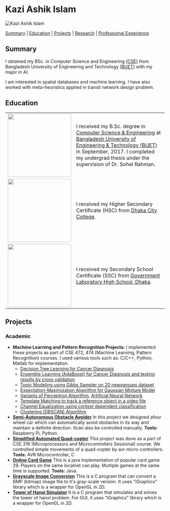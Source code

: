 # Kazi Ashik Islam

![Kazi Ashik Islam](https://drive.google.com/thumbnail?id=12h7Z2T3MzPtBWnNXqlcatddS_lsVPaX6)

[Summary](https://kai10.github.io/#summary) | [Education](https://kai10.github.io/#education) | [Projects](https://kai10.github.io/#projects) | [Research](https://kai10.github.io/#research) | [Professional Experience](https://kai10.github.io/#professional-experience)

## Summary
I obtained my BSc. in Computer Science and Engineering [(CSE)](https://cse.buet.ac.bd/) from Bangladesh University of Engineering and Technology [(BUET)](http://www.buet.ac.bd/) with my major in AI.

I am interested in spatial databases and machine learning. I have also worked with meta-heuristics applied in transit network design problem.

## Education
<table>
  <tr>
    <td><img src="https://drive.google.com/thumbnail?id=1K5cVVOjG0ZoGLbPs4i4OyzegO46Ufcn-" width="200"/></td>
    <td>I received my B.Sc. degree in <a href="https://cse.buet.ac.bd/">Computer Science & Engineering</a> at <a href="http://www.buet.ac.bd/">Bangladesh University of Engineering & Technology (BUET)</a> in September, 2017. I completed my undergrad thesis under the supervision of Dr. Sohel Rahman.</td>
  </tr>
  <tr>
    <td><img src="https://drive.google.com/thumbnail?id=1tQjyguCb2QvMokYtxM-6ESiiMS2I8cEs" width="200"/></td>
    <td>I received my Higher Secondary Certificate (HSC) from <a href="http://www.dhakacitycollege.edu.bd/">Dhaka City College</a>.</td>
  </tr>
  <tr>
    <td><img src="https://drive.google.com/thumbnail?id=1KrQIDpxqT0BFO7b4kAMjWWZANeYScZJp" width="200"></td>
    <td>I received my Secondary School Certificate (SSC) from <a href="www.glabdhaka.edu.bd/">Government Laboratory High School, Dhaka</a>.</td>
  </tr>
</table>

## Projects
### Academic
* **Machine Learning and Pattern Recognition Projects:** I implemented these projects as part of CSE 472, 474 (Machine Learning, Pattern Recognition) courses. I used various tools such as: C/C++, Python, Matlab for implementation.
  * [Decision Tree Learning for Cancer Diagnosis](https://github.com/KAI10/Decision-Tree-Learning)
  * [Ensemble Learning (AdaBoost) for Cancer Diagnosis and testing results by cross validation](https://github.com/KAI10/Ensemble-Learning)
  * [Topic Modeling using Gibbs Sampler on 20 newsgroups dataset](https://github.com/KAI10/Topic-Modeling-Using-Gibbs-Sampler)
  * [Expectation-Maximization Algorithm for Gaussian Mixture Model](https://github.com/KAI10/EM-Algorithm-for-Gaussian-Mixture-Model)
  * [Variants of Perceptron Algorithm](https://github.com/KAI10/Perceptron-Algorithms), [Artificial Neural Network](https://github.com/KAI10/Artificial-Neural-Network)
  * [Template Matching to track a reference object in a video file](https://github.com/KAI10/Template-Matching)
  * [Channel Equalization using context dependent classification](https://github.com/KAI10/Channel-Equalization)
  * [Clustering (DBSCAN) Algorithm](https://github.com/KAI10/Clustering-Algorithm)
* **[Semi-Autonomous Obstacle Avoider](https://kai10.github.io/Semi-Autonomous-Obstacle-Avoider/)** In this project we designed afour wheel car which can automatically avoid obstacles in its way and maintain a definite direction. Itcan also be controlled manually. **Tools:** Raspberry Pi, Python.
* **[Simplified Automated Quad-copter](https://kai10.github.io/Simplified-Automated-Quad-copter/)** This project was done as a part of CSE 316 (Microprocessors and Microcontrollers Sessional) course. We controlled simple movements of a quad-copter by avr micro-controllers. **Tools:** AVR Microcontroller, C
* **[Online Card Game](https://kai10.github.io/Online-Card-Game-29/)** This is a java implementation of popular card game 29. Players on the same localnet can play. Multiple games at the same time is supported. **Tools:** Java.
* **[Grayscale Image Conversion](https://kai10.github.io/Grayscale-Image-Conversion/)** This is a C program that can convert a BMP (bitmap) image file to it's gray-scale version. It uses "iGraphics" library which is a wrapper for OpenGL in 2D.
* **[Tower of Hanoi Simulator](https://kai10.github.io/Tower-of-Hanoi-Simulator/)** It is a C program that simulates and solves the tower of hanoi problem. For GUI, it uses “iGraphics” library which is a wrapper for OpenGL in 2D.
